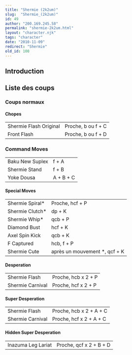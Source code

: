 ```yaml
---
title: "Shermie (2k2um)"
slug:  "Shermie_(2k2um)"
id: 49
author: "200.169.245.58"
permalink: "shermie-2k2um.html"
layout: "character.njk"
tags: "character"
date: "2010-11-09"
redirect: "Shermie"
old_id: 100
---
```


## Introduction

## Liste des coups

### Coups normaux

#### Chopes

|                        |                    |
|------------------------|--------------------|
| Shermie Flash Original | Proche, b ou f + C |
| Front Flash            | Proche, b ou f + D |

### Command Moves

|                 |           |
|-----------------|-----------|
| Baku New Suplex | f + A     |
| Shermie Stand   | f + B     |
| Yoke Dousa      | A + B + C |

#### Special Moves

|                  |                                |
|------------------|--------------------------------|
| Shermie Spiral\* | Proche, hcf + P                |
| Shermie Clutch\* | dp + K                         |
| Shermie Whip\*   | qcb + P                        |
| Diamond Bust     | hcf + K                        |
| Axel Spin Kick   | qcb + K                        |
| F Captured       | hcb, f + P                     |
| Shermie Cute     | après un mouvement \*, qcf + K |

#### Desperation

|                  |                     |
|------------------|---------------------|
| Shermie Flash    | Proche, hcb x 2 + P |
| Shermie Carnival | Proche, hcf x 2 + P |

#### Super Desperation

|                  |                         |
|------------------|-------------------------|
| Shermie Flash    | Proche, hcb x 2 + A + C |
| Shermie Carnival | Proche, hcf x 2 + A + C |

#### Hidden Super Desperation

|                    |                         |
|--------------------|-------------------------|
| Inazuma Leg Lariat | Proche, qcf x 2 + B + D |

